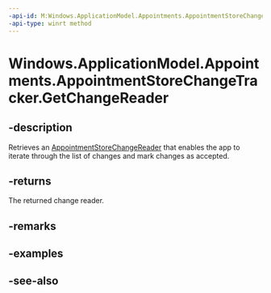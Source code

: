 ```yaml
---
-api-id: M:Windows.ApplicationModel.Appointments.AppointmentStoreChangeTracker.GetChangeReader
-api-type: winrt method
---
```


<!-- Method syntax
public Windows.ApplicationModel.Appointments.AppointmentStoreChangeReader GetChangeReader()
-->

# Windows.ApplicationModel.Appointments.AppointmentStoreChangeTracker.GetChangeReader

## -description
Retrieves an [AppointmentStoreChangeReader](appointmentstorechangereader.md) that enables the app to iterate through the list of changes and mark changes as accepted.

## -returns
The returned change reader.

## -remarks

## -examples

## -see-also
